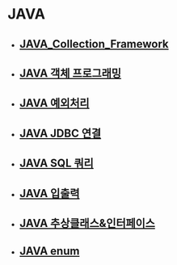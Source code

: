 # JAVA

- ## [JAVA_Collection_Framework](./JAVA_Collection_Framework.md)

- ## [JAVA 객체 프로그래밍](./JAVA_객체_프로그래밍.md)

- ## [JAVA 예외처리](./JAVA_예외처리.md)

- ## [JAVA JDBC 연결](./JAVA_JDBC_연결.md)

- ## [JAVA SQL 쿼리](./JAVA_SQL_쿼리.md)

- ## [JAVA 입출력](./JAVA_입출력.md)

- ## [JAVA 추상클래스&인터페이스](./JAVA_추상클래스&인터페이스.md)

- ## [JAVA enum](./JAVA_참조_타입_열거.md)

